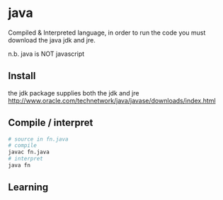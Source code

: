 # java

Compiled & Interpreted language, in order to run the code you must download the java jdk and jre.

n.b.  java is NOT javascript
## Install
the jdk package supplies both the jdk and jre
http://www.oracle.com/technetwork/java/javase/downloads/index.html
## Compile / interpret
```bash
# source in fn.java
# compile
javac fn.java
# interpret
java fn
```
## Learning
